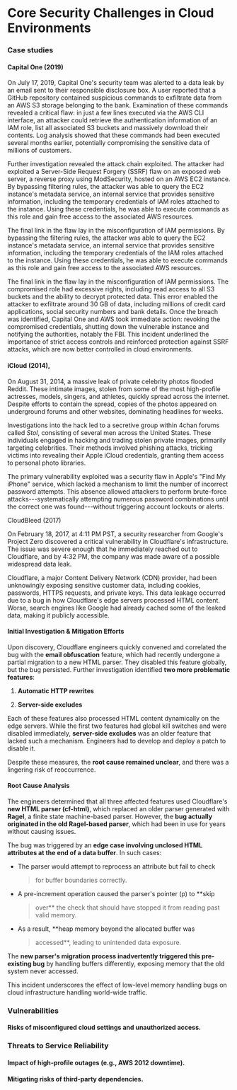 # Core Security Challenges in Cloud Environments

### Case studies

#### Capital One (2019)

On July 17, 2019, Capital One\'s security team was alerted to a data
leak by an email sent to their responsible disclosure box. A user
reported that a GitHub repository contained suspicious commands to
exfiltrate data from an AWS S3 storage belonging to the bank.
Examination of these commands revealed a critical flaw: in just a few
lines executed via the AWS CLI interface, an attacker could retrieve the
authentication information of an IAM role, list all associated S3
buckets and massively download their contents. Log analysis showed that
these commands had been executed several months earlier, potentially
compromising the sensitive data of millions of customers.

Further investigation revealed the attack chain exploited. The attacker
had exploited a Server-Side Request Forgery (SSRF) flaw on an exposed
web server, a reverse proxy using ModSecurity, hosted on an AWS EC2
instance. By bypassing filtering rules, the attacker was able to query
the EC2 instance\'s metadata service, an internal service that provides
sensitive information, including the temporary credentials of IAM roles
attached to the instance. Using these credentials, he was able to
execute commands as this role and gain free access to the associated AWS
resources.

The final link in the flaw lay in the misconfiguration of IAM
permissions. By bypassing the filtering rules, the attacker was able to
query the EC2 instance\'s metadata service, an internal service that
provides sensitive information, including the temporary credentials of
the IAM roles attached to the instance. Using these credentials, he was
able to execute commands as this role and gain free access to the
associated AWS resources.

The final link in the flaw lay in the misconfiguration of IAM
permissions. The compromised role had excessive rights, including read
access to all S3 buckets and the ability to decrypt protected data. This
error enabled the attacker to exfiltrate around 30 GB of data, including
millions of credit card applications, social security numbers and bank
details. Once the breach was identified, Capital One and AWS took
immediate action: revoking the compromised credentials, shutting down
the vulnerable instance and notifying the authorities, notably the FBI.
This incident underlined the importance of strict access controls and
reinforced protection against SSRF attacks, which are now better
controlled in cloud environments.

#### iCloud (2014), 

On August 31, 2014, a massive leak of private celebrity photos flooded
Reddit. These intimate images, stolen from some of the most high-profile
actresses, models, singers, and athletes, quickly spread across the
internet. Despite efforts to contain the spread, copies of the photos
appeared on underground forums and other websites, dominating headlines
for weeks.

Investigations into the hack led to a secretive group within 4chan
forums called *Stol*, consisting of several men across the United
States. These individuals engaged in hacking and trading stolen private
images, primarily targeting celebrities. Their methods involved phishing
attacks, tricking victims into revealing their Apple iCloud credentials,
granting them access to personal photo libraries.

The primary vulnerability exploited was a security flaw in Apple\'s
\"Find My iPhone\" service, which lacked a mechanism to limit the number
of incorrect password attempts. This absence allowed attackers to
perform brute-force attacks---systematically attempting numerous
password combinations until the correct one was found---without
triggering account lockouts or alerts.

CloudBleed (2017)

On February 18, 2017, at 4:11 PM PST, a security researcher from
Google\'s Project Zero discovered a critical vulnerability in
Cloudflare\'s infrastructure. The issue was severe enough that he
immediately reached out to Cloudflare, and by 4:32 PM, the company was
made aware of a possible widespread data leak.

Cloudflare, a major Content Delivery Network (CDN) provider, had been
unknowingly exposing sensitive customer data, including cookies,
passwords, HTTPS requests, and private keys. This data leakage occurred
due to a bug in how Cloudflare\'s edge servers processed HTML content.
Worse, search engines like Google had already cached some of the leaked
data, making it publicly accessible.

#### **Initial Investigation & Mitigation Efforts**

Upon discovery, Cloudflare engineers quickly convened and correlated the
bug with the **email obfuscation** feature, which had recently undergone
a partial migration to a new HTML parser. They disabled this feature
globally, but the bug persisted. Further investigation identified **two
more problematic features**:

1.  **Automatic HTTP rewrites**

2.  **Server-side excludes**

Each of these features also processed HTML content dynamically on the
edge servers. While the first two features had global kill switches and
were disabled immediately, **server-side excludes** was an older feature
that lacked such a mechanism. Engineers had to develop and deploy a
patch to disable it.

Despite these measures, the **root cause remained unclear**, and there
was a lingering risk of reoccurrence.

#### **Root Cause Analysis**

The engineers determined that all three affected features used
Cloudflare's **new HTML parser (cf-html)**, which replaced an older
parser generated with **Ragel**, a finite state machine-based parser.
However, the **bug actually originated in the old Ragel-based parser**,
which had been in use for years without causing issues.

The bug was triggered by an **edge case involving unclosed HTML
attributes at the end of a data buffer**. In such cases:

-   The parser would attempt to reprocess an attribute but fail to check
    > for buffer boundaries correctly.

-   A pre-increment operation caused the parser's pointer (p) to **skip
    > over** the check that should have stopped it from reading past
    > valid memory.

-   As a result, **heap memory beyond the allocated buffer was
    > accessed**, leading to unintended data exposure.

The **new parser's migration process inadvertently triggered this
pre-existing bug** by handling buffers differently, exposing memory that
the old system never accessed.

This incident underscores the effect of low-level memory handling bugs
on cloud infrastructure handling world-wide traffic.

### Vulnerabilities

#### Risks of misconfigured cloud settings and unauthorized access.

### Threats to Service Reliability

#### Impact of high-profile outages (e.g., AWS 2012 downtime).

#### Mitigating risks of third-party dependencies.

## 
